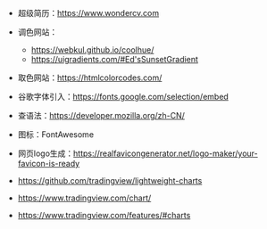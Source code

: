 - 超级简历：https://www.wondercv.com
- 调色网站：

  - https://webkul.github.io/coolhue/
  - https://uigradients.com/#Ed'sSunsetGradient

- 取色网站：https://htmlcolorcodes.com/

- 谷歌字体引入：https://fonts.google.com/selection/embed

- 查语法：https://developer.mozilla.org/zh-CN/

- 图标：FontAwesome

- 网页logo生成：https://realfavicongenerator.net/logo-maker/your-favicon-is-ready


- https://github.com/tradingview/lightweight-charts
- https://www.tradingview.com/chart/
- https://www.tradingview.com/features/#charts

